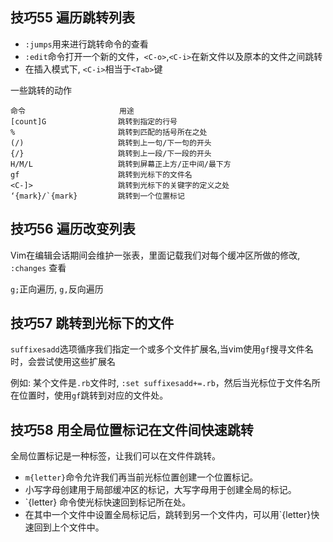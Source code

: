 ## 技巧55 遍历跳转列表

* `:jumps`用来进行跳转命令的查看
* `:edit`命令打开一个新的文件，`<C-o>`,`<C-i>`在新文件以及原本的文件之间跳转
* 在插入模式下, `<C-i>`相当于`<Tab>`键

一些跳转的动作

```
命令                     用途
[count]G                跳转到指定的行号
%                       跳转到匹配的括号所在之处
(/)                     跳转到上一句/下一句的开头
{/}                     跳转到上一段/下一段的开头
H/M/L                   跳转到屏幕正上方/正中间/最下方
gf                      跳转到光标下的文件名
<C-]>                   跳转到光标下的关键字的定义之处
‘{mark}/`{mark}         跳转到一个位置标记

```


## 技巧56 遍历改变列表

Vim在编辑会话期间会维护一张表，里面记载我们对每个缓冲区所做的修改,
`:changes` 查看

`g;`正向遍历, `g,`反向遍历

## 技巧57 跳转到光标下的文件

`suffixesadd`选项循序我们指定一个或多个文件扩展名,当vim使用`gf`搜寻文件名时，会尝试使用这些扩展名

例如: 某个文件是`.rb`文件时, `:set suffixesadd+=.rb`，然后当光标位于文件名所在位置时，使用`gf`跳转到对应的文件处。


## 技巧58 用全局位置标记在文件间快速跳转

全局位置标记是一种标签，让我们可以在文件件跳转。

* `m{letter}`命令允许我们再当前光标位置创建一个位置标记。
* 小写字母创建用于局部缓冲区的标记，大写字母用于创建全局的标记。
* `{letter} 命令使光标快速回到标记所在处。
*  在其中一个文件中设置全局标记后，跳转到另一个文件内，可以用`{letter}快速回到上个文件中。


